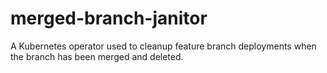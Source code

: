 # merged-branch-janitor

A Kubernetes operator used to cleanup feature branch deployments when the branch has been merged and deleted.
